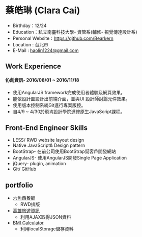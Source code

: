 # 蔡皓琳 (Clara Cai)

* Birthday：12/24
* Education：私立南臺科技大學- 資管系(輔修- 視覺傳達設計系)
* Personal Website：https://github.com/Bearkern
* Location : 台北市
* E-Mail : haolin1224@gmail.com

## Work Experience

#### 伈創資訊- 2016/08/01 ~ 2016/11/18

* 使用AngularJS framework完成使用者體驗及網頁效果。
* 能依設計圖設計出前端介面，並與UI 設計師討論元件效果。
* 使用版本控制系統Git進行專案版控。
* 自4/9 ~ 4/30於飛肯設計學院進修原生JavaScript課程。

## Front-End Engineer Skills

* LESS/ RWD website layout design
* Native JavaScript& Design pattern
* BootStrap- 在前公司使用BootStrap幫客戶開發網站
* AngularJS- 使用AngularJS開發Single Page Application
* jQuery- plugin, animation
* Git/ GitHub

## portfolio

* [六角西餐廳](https://bearkern.github.io/Hex-western-restaurant-RWD/)
  * RWD排版
* [高雄旅遊資訊](https://bearkern.github.io/Kaosiung-tour-guide/)
  * 利用AJAX取得JSON資料
* [BMI Calculator](https://bearkern.github.io/BMI-calculator/)
  * 利用localStorage儲存資料